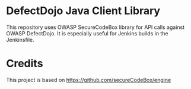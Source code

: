# DefectDojo Java Client Library
This repository uses OWASP SecureCodeBox library for API calls against OWASP DefectDojo. It is especially useful for Jenkins builds in the Jenkinsfile.
# Credits
This project is based on https://github.com/secureCodeBox/engine
